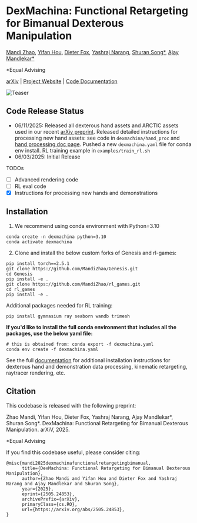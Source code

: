# DexMachina: Functional Retargeting for Bimanual Dexterous Manipulation 

[Mandi Zhao](https://mandizhao.github.io), [Yifan Hou](https://yifan-hou.github.io), [Dieter Fox](https://homes.cs.washington.edu/~fox), [Yashraj Narang](https://research.nvidia.com/person/yashraj-narang), [Shuran Song*](https://shurans.github.io), [Ajay Mandlekar*](https://ai.stanford.edu/~amandlek)

*Equal Advising

[arXiv](http://arxiv.org/abs/2505.24853) | [Project Website](https://project-dexmachina.github.io) | [Code Documentation](https://mandizhao.github.io/dexmachina-docs) 

![Teaser](dexmachina-teaser-website.png)

## Code Release Status 
- 06/11/2025: 
Released all dexterous hand assets and ARCTIC assets used in our recent [arXiv preprint](http://arxiv.org/abs/2505.24853). Released detailed instructions for processing new hand assets: see code in `dexmachina/hand_proc` and [hand processing doc page](https://mandizhao.github.io/dexmachina-docs/1_process_hands.html). Pushed a new `dexmachina.yaml` file for conda env install. RL training example in `examples/train_rl.sh`
- 06/03/2025: Initial Release


TODOs 
- [ ] Advanced rendering code
- [ ] RL eval code
- [x] Instructions for processing new hands and demonstrations 

## Installation
 
1. We recommend using conda environment with Python=3.10
```
conda create -n dexmachina python=3.10
conda activate dexmachina
```
2. Clone and install the below custom forks of Genesis and rl-games:

```
pip install torch==2.5.1
git clone https://github.com/MandiZhao/Genesis.git
cd Genesis
pip install -e .
git clone https://github.com/MandiZhao/rl_games.git
cd rl_games
pip install -e .
```
Additional packages needed for RL training:
```
pip install gymnasium ray seaborn wandb trimesh
```

**If you'd like to install the full conda environment that includes all the packages, use the below yaml file:**
```
# this is obtained from: conda export -f dexmachina.yaml
conda env create -f dexmachina.yaml
```

See the full [documentation](https://mandizhao.github.io/dexmachina-docs) for additional installation instructions for dexterous hand and demonstration data processing, kinematic retargeting, raytracer rendering, etc. 


## Citation
This codebase is released with the following preprint:

Zhao Mandi, Yifan Hou, Dieter Fox, Yashraj Narang, Ajay Mandlekar*, Shuran Song*. DexMachina: Functional Retargeting for Bimanual Dexterous Manipulation. arXiV, 2025.

*Equal Advising 

If you find this codebase useful, please consider citing:
```
@misc{mandi2025dexmachinafunctionalretargetingbimanual,
      title={DexMachina: Functional Retargeting for Bimanual Dexterous Manipulation}, 
      author={Zhao Mandi and Yifan Hou and Dieter Fox and Yashraj Narang and Ajay Mandlekar and Shuran Song},
      year={2025},
      eprint={2505.24853},
      archivePrefix={arXiv},
      primaryClass={cs.RO},
      url={https://arxiv.org/abs/2505.24853}, 
}
```
